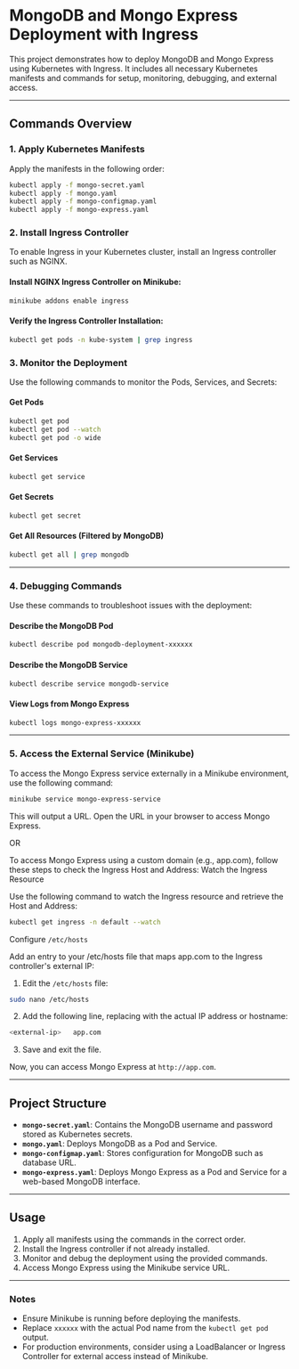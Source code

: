# MongoDB and Mongo Express Deployment with Ingress

This project demonstrates how to deploy MongoDB and Mongo Express using Kubernetes with Ingress. It includes all necessary Kubernetes manifests and commands for setup, monitoring, debugging, and external access.

---

## **Commands Overview**

### **1. Apply Kubernetes Manifests**
Apply the manifests in the following order:

```bash
kubectl apply -f mongo-secret.yaml
kubectl apply -f mongo.yaml
kubectl apply -f mongo-configmap.yaml
kubectl apply -f mongo-express.yaml
```

### **2. Install Ingress Controller**
To enable Ingress in your Kubernetes cluster, install an Ingress controller such as NGINX.

#### **Install NGINX Ingress Controller on Minikube**:
```bash
minikube addons enable ingress
```

#### **Verify the Ingress Controller Installation**:
```bash
kubectl get pods -n kube-system | grep ingress
```

### **3. Monitor the Deployment**
Use the following commands to monitor the Pods, Services, and Secrets:

#### **Get Pods**
```bash
kubectl get pod
kubectl get pod --watch
kubectl get pod -o wide
```

#### **Get Services**
```bash
kubectl get service
```

#### **Get Secrets**
```bash
kubectl get secret
```

#### **Get All Resources (Filtered by MongoDB)**
```bash
kubectl get all | grep mongodb
```

---

### **4. Debugging Commands**
Use these commands to troubleshoot issues with the deployment:

#### **Describe the MongoDB Pod**
```bash
kubectl describe pod mongodb-deployment-xxxxxx
```

#### **Describe the MongoDB Service**
```bash
kubectl describe service mongodb-service
```

#### **View Logs from Mongo Express**
```bash
kubectl logs mongo-express-xxxxxx
```

---

### **5. Access the External Service (Minikube)**

To access the Mongo Express service externally in a Minikube environment, use the following command:

```bash
minikube service mongo-express-service
```

This will output a URL. Open the URL in your browser to access Mongo Express.

OR

To access Mongo Express using a custom domain (e.g., app.com), follow these steps to check the Ingress Host and Address:
Watch the Ingress Resource

Use the following command to watch the Ingress resource and retrieve the Host and Address:

```bash
kubectl get ingress -n default --watch
```

Configure  ```/etc/hosts```

Add an entry to your /etc/hosts file that maps app.com to the Ingress controller's external IP:

1. Edit the ```/etc/hosts``` file:

```bash
sudo nano /etc/hosts
```

2. Add the following line, replacing <external-ip> with the actual IP address or hostname:

```bash
<external-ip>   app.com
```

3. Save and exit the file.

Now, you can access Mongo Express at ```http://app.com```.

---

## **Project Structure**

- **`mongo-secret.yaml`**: Contains the MongoDB username and password stored as Kubernetes secrets.
- **`mongo.yaml`**: Deploys MongoDB as a Pod and Service.
- **`mongo-configmap.yaml`**: Stores configuration for MongoDB such as database URL.
- **`mongo-express.yaml`**: Deploys Mongo Express as a Pod and Service for a web-based MongoDB interface.

---

## **Usage**
1. Apply all manifests using the commands in the correct order.
2. Install the Ingress controller if not already installed.
3. Monitor and debug the deployment using the provided commands.
4. Access Mongo Express using the Minikube service URL.

---

### **Notes**
- Ensure Minikube is running before deploying the manifests.
- Replace `xxxxxx` with the actual Pod name from the `kubectl get pod` output.
- For production environments, consider using a LoadBalancer or Ingress Controller for external access instead of Minikube.


